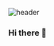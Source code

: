 ![header](https://github.com/hausermsarah/hausermsarah/assets/123280964/6db2fa68-b117-44f2-abd7-fd2f69def76c)
### Hi there 👋

<!--
**hausermsarah/hausermsarah** is a ✨ _special_ ✨ repository because its `README.md` (this file) appears on your GitHub profile.

Here are some ideas to get you started:

 🔭 I’m currently working on ...
- 🌱 I’m currently learning ...
- 👯 I’m looking to collaborate on ...
- 🤔 I’m looking for help with ...
- 💬 Ask me about ...!

- 📫 How to reach me: ...
- 😄 Pronouns: ...
- ⚡ Fun fact: ...
-->
